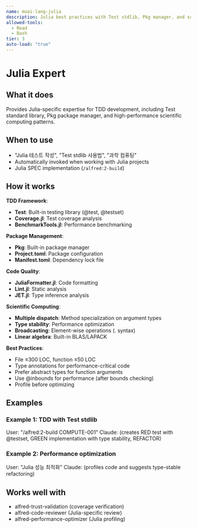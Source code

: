 ```yaml
---
name: moai-lang-julia
description: Julia best practices with Test stdlib, Pkg manager, and scientific computing patterns
allowed-tools:
  - Read
  - Bash
tier: 3
auto-load: "true"
---
```


# Julia Expert

## What it does

Provides Julia-specific expertise for TDD development, including Test standard library, Pkg package manager, and high-performance scientific computing patterns.

## When to use

- "Julia 테스트 작성", "Test stdlib 사용법", "과학 컴퓨팅"
- Automatically invoked when working with Julia projects
- Julia SPEC implementation (`/alfred:2-build`)

## How it works

**TDD Framework**:
- **Test**: Built-in testing library (@test, @testset)
- **Coverage.jl**: Test coverage analysis
- **BenchmarkTools.jl**: Performance benchmarking

**Package Management**:
- **Pkg**: Built-in package manager
- **Project.toml**: Package configuration
- **Manifest.toml**: Dependency lock file

**Code Quality**:
- **JuliaFormatter.jl**: Code formatting
- **Lint.jl**: Static analysis
- **JET.jl**: Type inference analysis

**Scientific Computing**:
- **Multiple dispatch**: Method specialization on argument types
- **Type stability**: Performance optimization
- **Broadcasting**: Element-wise operations (. syntax)
- **Linear algebra**: Built-in BLAS/LAPACK

**Best Practices**:
- File ≤300 LOC, function ≤50 LOC
- Type annotations for performance-critical code
- Prefer abstract types for function arguments
- Use @inbounds for performance (after bounds checking)
- Profile before optimizing

## Examples

### Example 1: TDD with Test stdlib
User: "/alfred:2-build COMPUTE-001"
Claude: (creates RED test with @testset, GREEN implementation with type stability, REFACTOR)

### Example 2: Performance optimization
User: "Julia 성능 최적화"
Claude: (profiles code and suggests type-stable refactoring)

## Works well with

- alfred-trust-validation (coverage verification)
- alfred-code-reviewer (Julia-specific review)
- alfred-performance-optimizer (Julia profiling)
